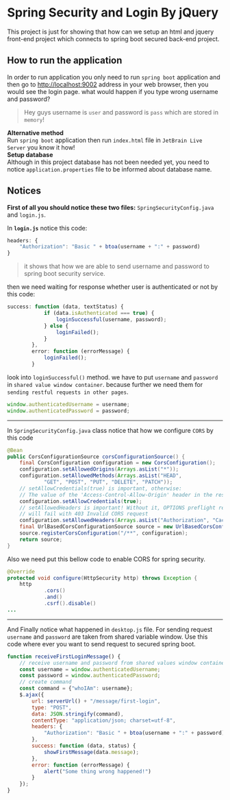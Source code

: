 # Spring Security and Login By jQuery
This project is just for showing that how can we setup 
an html and jquery front-end project 
which connects to spring boot secured back-end project.

## How to run the application  
In order to run application you only need to run `spring boot` application and then
go to [http://localhost:9002](http://localhost:9002) address in your web browser, 
then you would see the login page. what would happen if you type wrong username and password?  
> Hey guys username is `user` and password is `pass` which are stored in `memory`!  
  
**Alternative method**  
Run `spring boot` application then run `index.html` file in `JetBrain Live Server` you know it how!  
**Setup database**  
Although in this project database has not been needed yet, 
you need to notice `application.properties` file to be informed about database name.
 

## Notices
**First of all you should notice these two files:** `SpringSecurityConfig.java` and `login.js`.
    
        
In **`login.js`** notice this code:  
```javascript
headers: {
    "Authorization": "Basic " + btoa(username + ":" + password)
}  
```
> it shows that how we are able to send username and password to spring boot security service.  
  
then we need waiting for response whether user is authenticated or not by this code:  
```javascript
success: function (data, textStatus) {
            if (data.isAuthenticated === true) {
                loginSuccessful(username, password);
            } else {
                loginFailed();
            }
        },
        error: function (errorMessage) {
            loginFailed();
        }
```    
look into `loginSuccessful()` method. we have to put `username` and `password` in 
`shared value window container`. because further we need them for `sending restful requests in other pages`.

```javascript
window.authenticatedUsername = username;
window.authenticatedPassword = password;
```  
---
In `SpringSecurityConfig.java` class notice that how we configure `CORS` by this code  
```java
@Bean
public CorsConfigurationSource corsConfigurationSource() {
    final CorsConfiguration configuration = new CorsConfiguration();
    configuration.setAllowedOrigins(Arrays.asList("*"));
    configuration.setAllowedMethods(Arrays.asList("HEAD",
            "GET", "POST", "PUT", "DELETE", "PATCH"));
    // setAllowCredentials(true) is important, otherwise:
    // The value of the 'Access-Control-Allow-Origin' header in the response must not be the wildcard '*' when the request's credentials mode is 'include'.
    configuration.setAllowCredentials(true);
    // setAllowedHeaders is important! Without it, OPTIONS preflight request
    // will fail with 403 Invalid CORS request
    configuration.setAllowedHeaders(Arrays.asList("Authorization", "Cache-Control", "Content-Type"));
    final UrlBasedCorsConfigurationSource source = new UrlBasedCorsConfigurationSource();
    source.registerCorsConfiguration("/**", configuration);
    return source;
}
```
Also we need put this bellow code to enable CORS for spring security.  
``` java
@Override
protected void configure(HttpSecurity http) throws Exception {
    http
            .cors()
            .and()
            .csrf().disable()
...
```
---
And Finally notice what happened in `desktop.js` file. For sending request `username` and `password` 
are taken from shared variable window. Use this code where ever you want to send request to secured spring boot.
```javascript
function receiveFirstLoginMessage() {
    // receive username and password from shared values window container
    const username = window.authenticatedUsername;
    const password = window.authenticatedPassword;
    // create command
    const command = {"whoIAm": username};
    $.ajax({
        url: serverUrl() + "/message/first-login",
        type: "POST",
        data: JSON.stringify(command),
        contentType: "application/json; charset=utf-8",
        headers: {
            "Authorization": "Basic " + btoa(username + ":" + password)
        },
        success: function (data, status) {
            showFirstMessage(data.message);
        },
        error: function (errorMessage) {
            alert("Some thing wrong happened!")
        }
    });
}
```
